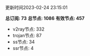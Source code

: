 更新时间2023-02-24 23:15:01

**总订阅: 73**
**总节点: 1086**
**有效节点: 457**
- v2ray节点: 332
- trojan节点: 87
- ss节点: 34
- ssr节点: 4
